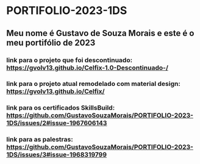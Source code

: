 # PORTIFOLIO-2023-1DS <br>
##  Meu nome é Gustavo de Souza Morais e este é o meu portifólio de 2023 <br>
### link para o projeto que foi descontinuado: https://gvolv13.github.io/Celfix-1.0-Descontinuado-/ <br>
### link para o projeto atual remodelado com material design: https://gvolv13.github.io/Celfix/ <br>
### link para os certificados SkillsBuild: https://github.com/GustavoSouzaMorais/PORTIFOLIO-2023-1DS/issues/2#issue-1967606143 <br>
### link para as palestras: https://github.com/GustavoSouzaMorais/PORTIFOLIO-2023-1DS/issues/3#issue-1968319799 <br>
